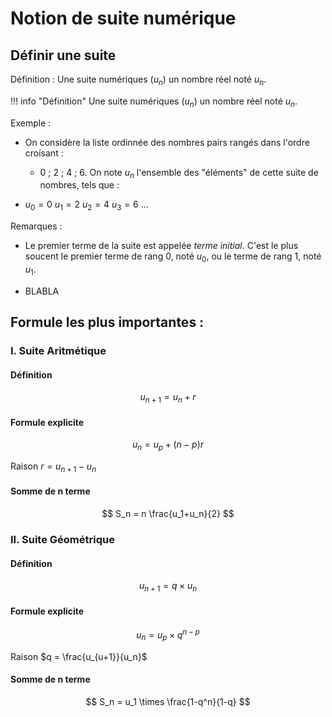 # Notion de suite numérique

## Définir une suite

Définition : Une suite numériques ($u_n$) un nombre réel noté $u_n$.

!!! info "Définition"
    Une suite numériques ($u_n$) un nombre réel noté $u_n$.



Exemple :

- On considère la liste ordinnée des nombres pairs rangés dans l'ordre croisant :

  - 0 ; 2 ; 4 ; 6. On note $u_n$ l'ensemble des "éléments" de cette suite de nombres, tels que :

- $u_0=0$ $u_1=2$ $u_2=4$ $u_3=6$ ...

Remarques :

- Le premier terme de la suite est appelée *terme initial*. C'est le plus soucent le premier terme de rang 0, noté $u_0$, ou le terme de rang 1, noté $u_1$.

- BLABLA

## Formule les plus importantes :

### I. Suite Aritmétique
#### Définition 
$$
u_{n+1}=u_n+r
$$

#### Formule explicite
$$
u_n=u_p+(n-p)r
$$

Raison $r = u_{n+1}-u_n$
#### Somme de n terme
$$
S_n = n \frac{u_1+u_n}{2}
$$

### II. Suite Géométrique
#### Définition 
$$
u_{n+1}=q \times u_n
$$

#### Formule explicite
$$
u_n=u_p \times q^{n-p}
$$

Raison $q = \frac{u_{u+1}}{u_n}$
#### Somme de n terme
$$
S_n = u_1 \times \frac{1-q^n}{1-q}
$$

